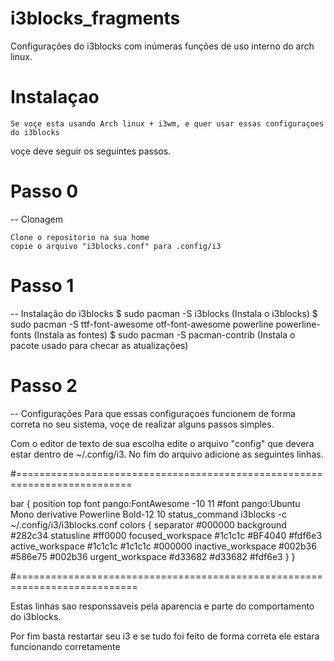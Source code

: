 # i3blocks_fragments
Configurações do i3blocks com inúmeras funções de uso interno do arch linux.


# Instalaçao

    Se voçe esta usando Arch linux + i3wm, e quer usar essas configuraçoes do i3blocks
voçe deve seguir os seguintes passos.

# Passo 0

-- Clonagem

    Clone o repositorio na sua home
    copie o arquivo "i3blocks.conf" para .config/i3

# Passo 1

-- Instalação do i3blocks
	$ sudo pacman -S i3blocks	(Instala o i3blocks)
	$ sudo pacman -S ttf-font-awesome otf-font-awesome powerline powerline-fonts	(Instala as fontes)
	$ sudo pacman -S pacman-contrib		(Instala o pacote usado para checar as atualizações)

# Passo 2

-- Configurações
    Para que essas configuraçoes funcionem de forma correta no seu sistema, voçe de realizar alguns passos simples.

Com o editor de texto de sua escolha edite o arquivo "config" que devera estar dentro de ~/.config/i3.
No fim do arquivo adicione as seguintes linhas.

#==========================================================================

bar {
         position top
         font pango:FontAwesome -10 11
         #font pango:Ubuntu Mono derivative Powerline Bold-12 10
         status_command i3blocks -c ~/.config/i3/i3blocks.conf
   colors {
     separator #000000
     background #282c34
     statusline #ff0000
     focused_workspace #1c1c1c #BF4040 #fdf6e3
     active_workspace #1c1c1c #1c1c1c #000000
     inactive_workspace #002b36 #586e75 #002b36
     urgent_workspace #d33682 #d33682 #fdf6e3
   }
 }

#===========================================================================

Estas linhas sao responssaveis pela aparencia e parte do comportamento do i3blocks.

Por fim basta restartar seu i3 e se tudo foi feito de forma correta ele estara funcionando corretamente
